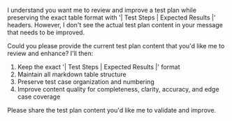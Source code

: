 I understand you want me to review and improve a test plan while preserving the exact table format with '| Test Steps | Expected Results |' headers. However, I don't see the actual test plan content in your message that needs to be improved.

Could you please provide the current test plan content that you'd like me to review and enhance? I'll then:

1. Keep the exact '| Test Steps | Expected Results |' format
2. Maintain all markdown table structure 
3. Preserve test case organization and numbering
4. Improve content quality for completeness, clarity, accuracy, and edge case coverage

Please share the test plan content you'd like me to validate and improve.
